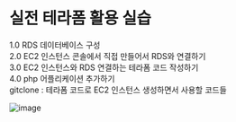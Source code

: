 # 실전 테라폼 활용 실습
1.0 RDS 데이터베이스 구성 <br>
2.0 EC2 인스턴스 콘솔에서 직접 만들어서 RDS와 연결하기 <br>
3.0 EC2 인스턴스와 RDS 연결하는 테라폼 코드 작성하기 <br>
4.0 php 어플리케이션 추가하기 <br>
gitclone : 테라폼 코드로 EC2 인스턴스 생성하면서 사용할 코드들 <br>

![image](https://github.com/user-attachments/assets/e3b12c39-1f67-4f84-9666-adcc03e32b32)

